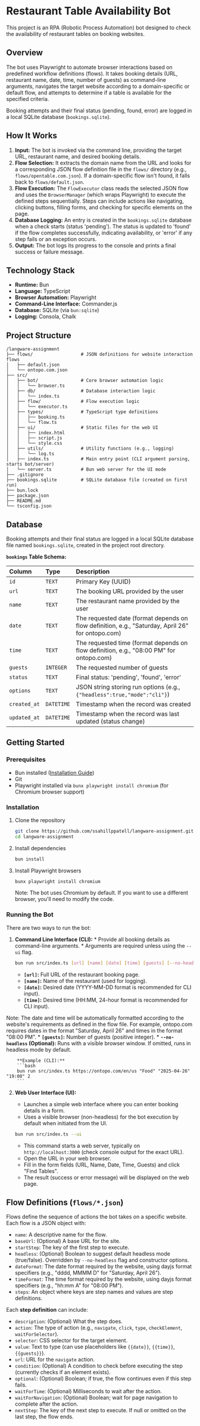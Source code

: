 # Restaurant Table Availability Bot

This project is an RPA (Robotic Process Automation) bot designed to check the availability of restaurant tables on booking websites.

## Overview

The bot uses Playwright to automate browser interactions based on predefined workflow definitions (flows). It takes booking details (URL, restaurant name, date, time, number of guests) as command-line arguments, navigates the target website according to a domain-specific or default flow, and attempts to determine if a table is available for the specified criteria.

Booking attempts and their final status (pending, found, error) are logged in a local SQLite database (`bookings.sqlite`).

## How It Works

1.  **Input:** The bot is invoked via the command line, providing the target URL, restaurant name, and desired booking details.
2.  **Flow Selection:** It extracts the domain name from the URL and looks for a corresponding JSON flow definition file in the `flows/` directory (e.g., `flows/opentable.com.json`). If a domain-specific flow isn't found, it falls back to `flows/default.json`.
3.  **Flow Execution:** The `FlowExecutor` class reads the selected JSON flow and uses the `BrowserManager` (which wraps Playwright) to execute the defined steps sequentially. Steps can include actions like navigating, clicking buttons, filling forms, and checking for specific elements on the page.
4.  **Database Logging:** An entry is created in the `bookings.sqlite` database when a check starts (status 'pending'). The status is updated to 'found' if the flow completes successfully, indicating availability, or 'error' if any step fails or an exception occurs.
5.  **Output:** The bot logs its progress to the console and prints a final success or failure message.

## Technology Stack

*   **Runtime:** Bun
*   **Language:** TypeScript
*   **Browser Automation:** Playwright
*   **Command-Line Interface:** Commander.js
*   **Database:** SQLite (via `bun:sqlite`)
*   **Logging:** Consola, Chalk

## Project Structure

```
/langware-assignment
├── flows/                  # JSON definitions for website interaction flows
│   ├── default.json
│   └── ontopo.com.json
├── src/
│   ├── bot/                # Core browser automation logic
│   │   └── browser.ts
│   ├── db/                 # Database interaction logic
│   │   └── index.ts
│   ├── flow/               # Flow execution logic
│   │   └── executor.ts
│   ├── types/              # TypeScript type definitions
│   │   ├── booking.ts
│   │   └── flow.ts
│   ├── ui/                 # Static files for the web UI
│   │   ├── index.html
│   │   ├── script.js
│   │   └── style.css
│   ├── utils/              # Utility functions (e.g., logging)
│   │   └── log.ts
│   ├── index.ts            # Main entry point (CLI argument parsing, starts bot/server)
│   └── server.ts           # Bun web server for the UI mode
├── .gitignore
├── bookings.sqlite         # SQLite database file (created on first run)
├── bun.lock
├── package.json
├── README.md
└── tsconfig.json
```

## Database

Booking attempts and their final status are logged in a local SQLite database file named `bookings.sqlite`, created in the project root directory.

**`bookings` Table Schema:**

| Column      | Type      | Description                                                                 |
| :---------- | :-------- | :-------------------------------------------------------------------------- |
| `id`        | `TEXT`    | Primary Key (UUID)                                                          |
| `url`       | `TEXT`    | The booking URL provided by the user                                        |
| `name`      | `TEXT`    | The restaurant name provided by the user                                    |
| `date`      | `TEXT`    | The requested date (format depends on flow definition, e.g., "Saturday, April 26" for ontopo.com) |
| `time`      | `TEXT`    | The requested time (format depends on flow definition, e.g., "08:00 PM" for ontopo.com) |
| `guests`    | `INTEGER` | The requested number of guests                                              |
| `status`    | `TEXT`    | Final status: 'pending', 'found', 'error'                                   |
| `options`   | `TEXT`    | JSON string storing run options (e.g., `{"headless":true,"mode":"cli"}`) |
| `created_at`| `DATETIME`| Timestamp when the record was created                                       |
| `updated_at`| `DATETIME`| Timestamp when the record was last updated (status change)                  |

## Getting Started

### Prerequisites

*   Bun installed ([Installation Guide](https://bun.sh/docs/installation))
*   Git
*   Playwright installed via `bunx playwright install chromium` (for Chromium browser support)

### Installation

1. Clone the repository
   ```bash
   git clone https://github.com/ssahillppatell/langware-assignment.git
   cd langware-assignment
   ```

2. Install dependencies
   ```bash
   bun install
   ```

3. Install Playwright browsers
   ```bash
   bunx playwright install chromium
   ```
   Note: The bot uses Chromium by default. If you want to use a different browser, you'll need to modify the code.

### Running the Bot

There are two ways to run the bot:

1.  **Command Line Interface (CLI):**
	    *   Provide all booking details as command-line arguments.
	    *   Arguments are required unless using the `--ui` flag.

    ```bash
    bun run src/index.ts [url] [name] [date] [time] [guests] [--no-headless]
    ```
    *   **`[url]`:** Full URL of the restaurant booking page.
    *   **`[name]`:** Name of the restaurant (used for logging).
    *   **`[date]`:** Desired date (YYYY-MM-DD format is recommended for CLI input).
    *   **`[time]`:** Desired time (HH:MM, 24-hour format is recommended for CLI input).
   
   Note: The date and time will be automatically formatted according to the website's requirements as defined in the flow file. For example, ontopo.com requires dates in the format "Saturday, April 26" and times in the format "08:00 PM".
    *   **`[guests]`:** Number of guests (positive integer).
    *   **`--no-headless` (Optional):** Runs with a visible browser window. If omitted, runs in headless mode by default.

	    **Example (CLI):**
	    ```bash
	    bun run src/index.ts https://ontopo.com/en/us "Food" "2025-04-26" "19:00" 2
	    ```

2.  **Web User Interface (UI):**
    *   Launches a simple web interface where you can enter booking details in a form.
    *   Uses a visible browser (non-headless) for the bot execution by default when initiated from the UI.

    ```bash
    bun run src/index.ts --ui
    ```
    *   This command starts a web server, typically on `http://localhost:3000` (check console output for the exact URL).
    *   Open the URL in your web browser.
    *   Fill in the form fields (URL, Name, Date, Time, Guests) and click "Find Tables".
    *   The result (success or error message) will be displayed on the web page.

## Flow Definitions (`flows/*.json`)

Flows define the sequence of actions the bot takes on a specific website. Each flow is a JSON object with:

*   `name`: A descriptive name for the flow.
*   `baseUrl`: (Optional) A base URL for the site.
*   `startStep`: The key of the first step to execute.
*   `headless`: (Optional) Boolean to suggest default headless mode (true/false). Overridden by `--no-headless` flag and constructor options.
*   `dateFormat`: The date format required by the website, using dayjs format specifiers (e.g., "dddd, MMMM D" for "Saturday, April 26").
*   `timeFormat`: The time format required by the website, using dayjs format specifiers (e.g., "hh:mm A" for "08:00 PM").
*   `steps`: An object where keys are step names and values are step definitions.

Each **step definition** can include:

*   `description`: (Optional) What the step does.
*   `action`: The type of action (e.g., `navigate`, `click`, `type`, `checkElement`, `waitForSelector`).
*   `selector`: CSS selector for the target element.
*   `value`: Text to type (can use placeholders like `{{date}}`, `{{time}}`, `{{guests}}`).
*   `url`: URL for the `navigate` action.
*   `condition`: (Optional) A condition to check before executing the step (currently checks if an element exists).
*   `optional`: (Optional) Boolean; if true, the flow continues even if this step fails.
*   `waitForTime`: (Optional) Milliseconds to wait after the action.
*   `waitForNavigation`: (Optional) Boolean; wait for page navigation to complete after the action.
*   `nextStep`: The key of the next step to execute. If null or omitted on the last step, the flow ends.
